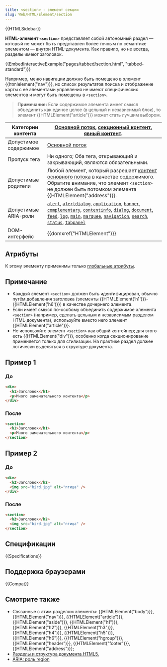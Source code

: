 ```yaml
---
title: <section> - элемент секции
slug: Web/HTML/Element/section
---
```


{{HTMLSidebar}}

**HTML-элемент `<section>`** представляет собой автономный раздел — который не может быть представлен более точным по семантике элементом — внутри HTML-документа. Как правило, но не всегда, разделы имеют заголовок.

{{EmbedInteractiveExample("pages/tabbed/section.html", "tabbed-standard")}}

Например, меню навигации должно быть помещено в элемент {{htmlelement("nav")}}, но список результатов поиска и отображение карты с её элементами управления не имеют специфических элементов и могут быть помещены в `<section>`.

> **Примечание:** Если содержимое элемента имеет смысл объединить как единое целое (в цельный и независимый блок), то элемент {{HTMLElement("article")}} может стать лучшим выбором.

| Категории контента    | [Основной поток](/ru/docs/Web/Guide/HTML/Content_categories#Основной_поток), [секционный контент](/ru/docs/Web/Guide/HTML/Content_categories#Секционный_контент), [явный контент](/ru/docs/Web/Guide/HTML/Content_categories#Явный_контент).                                                                                                                                                                                                                                                                                                                                                                                                                                                                                                                                                                                                                                                                                                                                                                                                                                                                                                                                                                                                                                                                                                                                                                                                                 |
| --------------------- | ------------------------------------------------------------------------------------------------------------------------------------------------------------------------------------------------------------------------------------------------------------------------------------------------------------------------------------------------------------------------------------------------------------------------------------------------------------------------------------------------------------------------------------------------------------------------------------------------------------------------------------------------------------------------------------------------------------------------------------------------------------------------------------------------------------------------------------------------------------------------------------------------------------------------------------------------------------------------------------------------------------------------------------------------------------------------------------------------------------------------------------------------------------------------------------------------------------------------------------------------------------------------------------------------------------------------------------------------------------------------------------------------------------------------------------------------------------ |
| Допустимое содержимое | [Основной поток](/ru/docs/Web/Guide/HTML/Content_categories#Основной_поток)                                                                                                                                                                                                                                                                                                                                                                                                                                                                                                                                                                                                                                                                                                                                                                                                                                                                                                                                                                                                                                                                                                                                                                                                                                                                                                                                                                                  |
| Пропуск тега          | Ни одного; Оба тега, открывающий и закрывающий, являются обязательными.                                                                                                                                                                                                                                                                                                                                                                                                                                                                                                                                                                                                                                                                                                                                                                                                                                                                                                                                                                                                                                                                                                                                                                                                                                                                                                                                                                                      |
| Допустимые родители   | Любой элемент, который разрешает [контент основного потока](/ru/docs/Web/Guide/HTML/Content_categories#Основной_поток) в качестве содержимого. Обратите внимание, что элемент `<section>` не должен быть потомком элемента {{HTMLElement("address")}}.                                                                                                                                                                                                                                                                                                                                                                                                                                                                                                                                                                                                                                                                                                                                                                                                                                                                                                                                                                                                                                                                                                                                                                                                       |
| Допустимые ARIA-роли  | <code><a href="/ru/docs/Web/Accessibility/ARIA/Roles/alert_role">alert</a></code>, <code><a href="/ru/docs/Web/Accessibility/ARIA/Roles/alertdialog_role">alertdialog</a></code>, <code><a href="/ru/docs/Web/Accessibility/ARIA/Roles/application_role">application</a></code>, <code><a href="/ru/docs/Web/Accessibility/ARIA/Roles/banner_role">banner</a></code>, <code><a href="/ru/docs/Web/Accessibility/ARIA/Roles/complementary_role">complementary</a></code>, <code><a href="/ru/docs/Web/Accessibility/ARIA/Roles/contentinfo_role">contentinfo</a></code>, <code><a href="/ru/docs/Web/Accessibility/ARIA/Roles/dialog_role">dialog</a></code>, <code><a href="/ru/docs/Web/Accessibility/ARIA/Roles/document_role">document</a></code>, <code><a href="/ru/docs/Web/Accessibility/ARIA/Roles/feed_role">feed</a></code>, <code><a href="/ru/docs/Web/Accessibility/ARIA/Roles/log_role">log</a></code>, <code><a href="/ru/docs/Web/Accessibility/ARIA/Roles/main_role">main</a></code>, <code><a href="/ru/docs/Web/Accessibility/ARIA/Roles/marquee_role">marquee</a></code>, <code><a href="/ru/docs/Web/Accessibility/ARIA/Roles/navigation_role">navigation</a></code>, <code><a href="/ru/docs/Web/Accessibility/ARIA/Roles/search_role">search</a></code>, <code><a href="/ru/docs/Web/Accessibility/ARIA/Roles/status_role">status</a></code>, <code><a href="/ru/docs/Web/Accessibility/ARIA/Roles/tabpanel_role">tabpanel</a></code> |
| DOM-интерфейс         | {{domxref("HTMLElement")}}                                                                                                                                                                                                                                                                                                                                                                                                                                                                                                                                                                                                                                                                                                                                                                                                                                                                                                                                                                                                                                                                                                                                                                                                                                                                                                                                                                                                                                   |

## Атрибуты

К этому элементу применимы только [глобальные атрибуты](/ru/docs/Web/HTML/Общие_атрибуты).

## Примечание

- Каждый элемент `<section>` должен быть идентифицирован, обычно путём добавления заголовка (элементы {{HTMLElement('h1')}}-{{HTMLElement('h6')}}) в качестве дочернего элемента.
- Если имеет смысл по-особому объединить содержимое элемента `<section>` (например, сделать цельным и независимым разделом HTML-документа), используйте вместо него элемент {{HTMLElement("article")}}.
- Не используйте элемент `<section>` как общий контейнер; для этого есть {{HTMLElement("div")}}, особенно когда секционирование применяется только для стилизации. На практике раздел должен логически выделяться в структуре документа.

## Пример 1

### До

```html
<div>
  <h1>Заголовок</h1>
  <p>Много замечательного контента</p>
</div>
```

### После

```html
<section>
  <h1>Заголовок</h1>
  <p>Много замечательного контента</p>
</section>
```

## Пример 2

### До

```html
<div>
  <h2>Заголовок</h2>
  <img src="bird.jpg" alt="птица" />
</div>
```

### После

```html
<section>
  <h2>Заголовок</h2>
  <img src="bird.jpg" alt="птица" />
</section>
```

## Спецификации

{{Specifications}}

## Поддержка браузерами

{{Compat}}

## Смотрите также

- Связанные с этим разделом элементы: {{HTMLElement("body")}}, {{HTMLElement("nav")}}, {{HTMLElement("article")}}, {{HTMLElement("aside")}}, {{HTMLElement("h1")}}, {{HTMLElement("h2")}}, {{HTMLElement("h3")}}, {{HTMLElement("h4")}}, {{HTMLElement("h5")}}, {{HTMLElement("h6")}}, {{HTMLElement("hgroup")}}, {{HTMLElement("header")}}, {{HTMLElement("footer")}}, {{HTMLElement("address")}};
- [Разделы и структура документа HTML5.](/ru/docs/Web/Guide/HTML/Sections_and_Outlines_of_an_HTML5_document)
- [ARIA: роль region](/ru/docs/Web/Accessibility/ARIA/Roles/Region_role)
